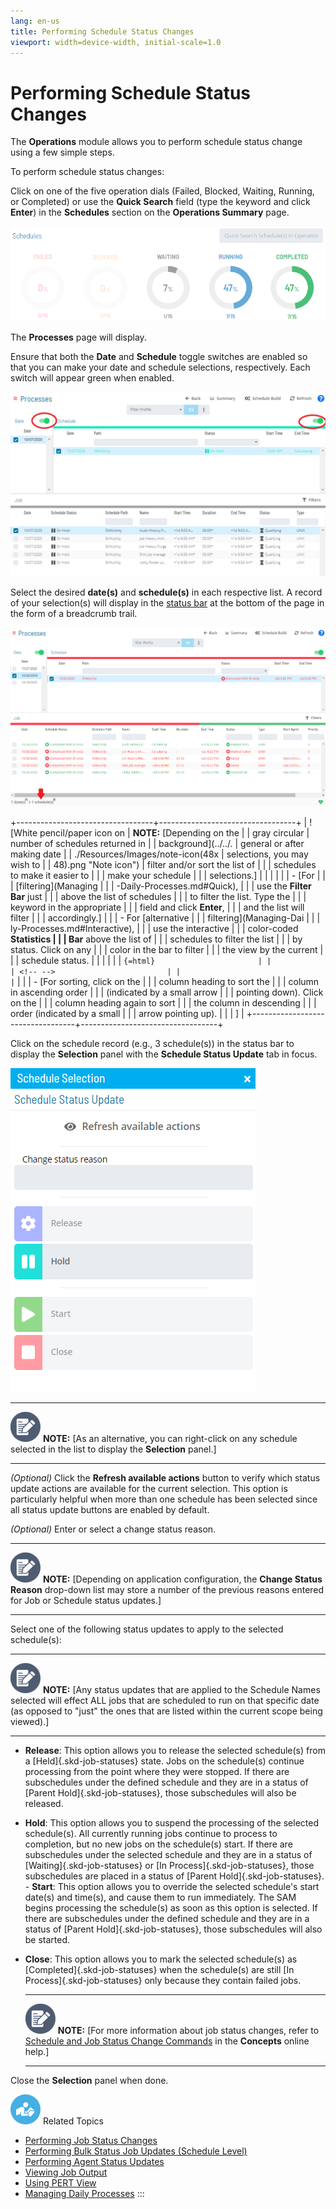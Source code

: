 ```yaml
---
lang: en-us
title: Performing Schedule Status Changes
viewport: width=device-width, initial-scale=1.0
---
```


# Performing Schedule Status Changes

The **Operations** module allows you to perform schedule status change
using a few simple steps.

To perform schedule status changes:

Click on one of the five operation dials (Failed, Blocked, Waiting,
Running, or Completed) or use the **Quick Search** field (type the
keyword and click **Enter**) in the **Schedules** section on the
**Operations Summary** page.

![Schedules Operation Dials](../../../Resources/Images/SM/Schedule-Operation-Dials.png "Schedules Operation Dials")

The **Processes** page will display.

Ensure that both the **Date** and **Schedule** toggle switches are
enabled so that you can make your date and schedule selections,
respectively. Each switch will appear green when enabled.

![Schedule Status Updates Date & Schedule Toggle Switches Enabled](../../../Resources/Images/SM/Schedule-Status-Update_Date&ScheduleToggles.png "Schedule Status Updates Date & Schedule Toggle Switches Enabled")

Select the desired **date(s)** and **schedule(s)** in each respective
list. A record of your selection(s) will display in the [status bar](SM-UI-Layout.md#Status) at the bottom of the page in the form
of a breadcrumb trail.

![Schedule Processes](../../../Resources/Images/SM/Schedule-Processes.png "Schedule Processes")

+----------------------------------+----------------------------------+
| ![White pencil/paper icon on     | **NOTE:** [Depending on the      | | gray circular                    | number of schedules returned in  |
| background](../../.              | general or after making date     |
| ./Resources/Images/note-icon(48x | selections, you may wish to      |
| 48).png "Note icon") | filter and/or sort the list of   |
|                                  | schedules to make it easier to   |
|                                  | make your schedule               |
|                                  | selections.]         |
|                                  |                                  |
|                                  | -   [For                         | |                                  |     [filtering](Managing         |
|                                  | -Daily-Processes.md#Quick), |
|                                  |     use the **Filter Bar** just  |
|                                  |     above the list of schedules  |
|                                  |     to filter the list. Type the |
|                                  |     keyword in the appropriate   |
|                                  |     field and click **Enter**,   |
|                                  |     and the list will filter     |
|                                  |     accordingly.]    |
|                                  | -   For [alternative             | |                                  |     filtering](Managing-Dai    |
|                                  | ly-Processes.md#Interactive), |
|                                  |     use the interactive          |
|                                  |     color-coded **Statistics     |
|                                  |     Bar** above the list of      |
|                                  |     schedules to filter the list |
|                                  |     by status. Click on any      |
|                                  |     color in the bar to filter   |
|                                  |     the view by the current      |
|                                  |     schedule status.             |
|                                  |                                  |
|                                  | ```{=html}                       |
|                                  | <!-- -->                         |
|                                  |```                              |
|                                  | -   [For sorting, click on the   | |                                  |     column heading to sort the   |
|                                  |     column in ascending order    |
|                                  |     (indicated by a small arrow  |
|                                  |     pointing down). Click on the |
|                                  |     column heading again to sort |
|                                  |     the column in descending     |
|                                  |     order (indicated by a small  |
|                                  |     arrow pointing up).          |
|                                  |     ]                |
+----------------------------------+----------------------------------+

Click on the schedule record (e.g., 3 schedule(s)) in the status bar to
display the **Selection** panel with the **Schedule Status Update** tab
in focus.

![Schedule Status Update Panel](../../../Resources/Images/SM/Schedule-Status-Update-Panel.png "Schedule Status Update Panel")

  -------------------------------------------------------------------------------------------------------------------------------- -----------------------------------------------------------------------------------------------------------------------------------------
  ![White pencil/paper icon on gray circular background](../../../Resources/Images/note-icon(48x48).png "Note icon")   **NOTE:** [As an alternative, you can right-click on any schedule selected in the list to display the **Selection** panel.]
  -------------------------------------------------------------------------------------------------------------------------------- -----------------------------------------------------------------------------------------------------------------------------------------

*(Optional)* Click the **Refresh available actions**
button to verify which status update actions are available for the
current selection. This option is particularly helpful when more than
one schedule has been selected since all status update buttons are
enabled by default.

*(Optional)* Enter or select a change status reason.

  -------------------------------------------------------------------------------------------------------------------------------- ----------------------------------------------------------------------------------------------------------------------------------------------------------------------------------------------------
  ![White pencil/paper icon on gray circular background](../../../Resources/Images/note-icon(48x48).png "Note icon")   **NOTE:** [Depending on application configuration, the **Change Status Reason** drop-down list may store a number of the previous reasons entered for Job or Schedule status updates.]
  -------------------------------------------------------------------------------------------------------------------------------- ----------------------------------------------------------------------------------------------------------------------------------------------------------------------------------------------------

Select one of the following status updates to apply to the selected
schedule(s):

  -------------------------------------------------------------------------------------------------------------------------------- ----------------------------------------------------------------------------------------------------------------------------------------------------------------------------------------------------------------------------------------------------------
  ![White pencil/paper icon on gray circular background](../../../Resources/Images/note-icon(48x48).png "Note icon")   **NOTE:** [Any status updates that are applied to the Schedule Names selected will effect ALL jobs that are scheduled to run on that specific date (as opposed to "just" the ones that are listed within the current scope being viewed).]
  -------------------------------------------------------------------------------------------------------------------------------- ----------------------------------------------------------------------------------------------------------------------------------------------------------------------------------------------------------------------------------------------------------

- **Release**: This option allows you to release the selected
    schedule(s) from a [Held]{.skd-job-statuses} state. Jobs on the     schedule(s) continue processing from the point where they were
    stopped. If there are subschedules under the defined schedule and
    they are in a status of [Parent Hold]{.skd-job-statuses}, those     subschedules will also be released.
- **Hold**: This option allows you to suspend the processing of the
    selected schedule(s). All currently running jobs continue to process
    to completion, but no new jobs on the schedule(s) start. If there
    are subschedules under the selected schedule and they are in a
    status of [Waiting]{.skd-job-statuses} or [In     Process]{.skd-job-statuses}, those subschedules are placed in a
    status of [Parent Hold]{.skd-job-statuses}. -   **Start**: This option allows you to override the selected
    schedule's start date(s) and time(s), and cause them to run
    immediately. The SAM begins processing the schedule(s) as soon as
    this option is selected. If there are subschedules under the defined
    schedule and they are in a status of [Parent     Hold]{.skd-job-statuses}, those subschedules will also be started.
- **Close**: This option allows you to mark the selected schedule(s)
    as [Completed]{.skd-job-statuses} when the schedule(s) are still [In     Process]{.skd-job-statuses} only because they contain failed jobs.

  -------------------------------------------------------------------------------------------------------------------------------- -------------------------------------------------------------------------------------------------------------------------------------------------------------------------------------------------------------------------------------------------
  ![White pencil/paper icon on gray circular background](../../../Resources/Images/note-icon(48x48).png "Note icon")   **NOTE:** [For more information about job status changes, refer to [Schedule and Job Status Change Commands](../../../operations/status-change-commands.md) in the **Concepts** online help.]
  -------------------------------------------------------------------------------------------------------------------------------- -------------------------------------------------------------------------------------------------------------------------------------------------------------------------------------------------------------------------------------------------

Close the **Selection** panel when done.

![White "person reading" icon on blue circular background](../../../Resources/Images/moreinfo-icon(48x48).png "More Info icon")
Related Topics

- [Performing Job Status     Changes](Performing-Job-Status-Changes.md)
- [Performing Bulk Status Job Updates (Schedule     Level)](Performing-Bulk-Job-Status-Updates--Schedule-Level.md)
- [Performing Agent Status     Updates](Performing-Agent-Status-Updates.md)
- [Viewing Job Output](Viewing-Job-Output.md)
- [Using PERT View](Using-PERT-View.md)
- [Managing Daily Processes](Managing-Daily-Processes.md)
:::
